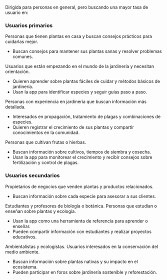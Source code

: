 Dirigida para personas en general, pero buscando una mayor tasa de usuario en:


### Usuarios primarios


Personas que tienen plantas en casa y buscan consejos prácticos para cuidarlas mejor.
- Buscan consejos para mantener sus plantas sanas y resolver problemas comunes.


Usuarios que están empezando en el mundo de la jardinería y necesitan orientación.
- Quieren aprender sobre plantas fáciles de cuidar y métodos básicos de jardinería.
- Usan la app para identificar especies y seguir guías paso a paso.


Personas con experiencia en jardinería que buscan información más detallada.
- Interesados en propagación, tratamiento de plagas y combinaciones de especies.
- Quieren registrar el crecimiento de sus plantas y compartir conocimientos en la comunidad.

Personas que cultivan  frutas o hierbas.
- Buscan información sobre cultivos, tiempos de siembra y cosecha.
- Usan la app para monitorear el crecimiento y recibir consejos sobre fertilización y control de plagas.



### Usuarios secundarios


Propietarios de negocios que venden plantas y productos relacionados.
- Buscan información sobre cada especie para asesorar a sus clientes.


Estudiantes y profesores de biología o botánica. Personas que estudian o enseñan sobre plantas y ecología.
- Usan la app como una herramienta de referencia para aprender o enseñar.
- Pueden compartir información con estudiantes y realizar proyectos educativos.


Ambientalistas y ecologistas. Usuarios interesados en la conservación del medio ambiente.
- Buscan información sobre plantas nativas y su impacto en el ecosistema.
- Pueden participar en foros sobre jardinería sostenible y reforestación.

